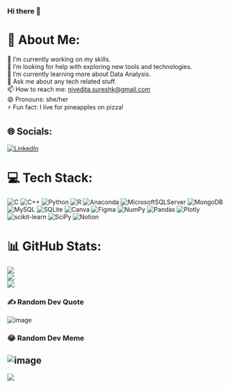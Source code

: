### Hi there 👋

# 💫 About Me:
🔭 I’m currently working on my skills.<br>🤝 I’m looking for help with exploring new tools and technologies.<br>🌱 I’m currently learning more about Data Analysis.<br>💬 Ask me about any tech related stuff.<br>📫 How to reach me: nivedita.sureshk@gmail.com<br>😄 Pronouns: she/her<br>⚡ Fun fact: I live for pineapples on pizza!

## 🌐 Socials:
[![LinkedIn](https://img.shields.io/badge/LinkedIn-%230077B5.svg?logo=linkedin&logoColor=white)](https://www.linkedin.com/in/nivedita-suresh-kumar/) 

# 💻 Tech Stack:
![C](https://img.shields.io/badge/c-%2300599C.svg?style=for-the-badge&logo=c&logoColor=white) ![C++](https://img.shields.io/badge/c++-%2300599C.svg?style=for-the-badge&logo=c%2B%2B&logoColor=white) ![Python](https://img.shields.io/badge/python-3670A0?style=for-the-badge&logo=python&logoColor=ffdd54) ![R](https://img.shields.io/badge/r-%23276DC3.svg?style=for-the-badge&logo=r&logoColor=white) ![Anaconda](https://img.shields.io/badge/Anaconda-%2344A833.svg?style=for-the-badge&logo=anaconda&logoColor=white) ![MicrosoftSQLServer](https://img.shields.io/badge/Microsoft%20SQL%20Sever-CC2927?style=for-the-badge&logo=microsoft%20sql%20server&logoColor=white) ![MongoDB](https://img.shields.io/badge/MongoDB-%234ea94b.svg?style=for-the-badge&logo=mongodb&logoColor=white) ![MySQL](https://img.shields.io/badge/mysql-%2300f.svg?style=for-the-badge&logo=mysql&logoColor=white) ![SQLite](https://img.shields.io/badge/sqlite-%2307405e.svg?style=for-the-badge&logo=sqlite&logoColor=white) ![Canva](https://img.shields.io/badge/Canva-%2300C4CC.svg?style=for-the-badge&logo=Canva&logoColor=white) 	![Figma](https://img.shields.io/badge/figma-%23F24E1E.svg?style=for-the-badge&logo=figma&logoColor=white) ![NumPy](https://img.shields.io/badge/numpy-%23013243.svg?style=for-the-badge&logo=numpy&logoColor=white) ![Pandas](https://img.shields.io/badge/pandas-%23150458.svg?style=for-the-badge&logo=pandas&logoColor=white) ![Plotly](https://img.shields.io/badge/Plotly-%233F4F75.svg?style=for-the-badge&logo=plotly&logoColor=white) ![scikit-learn](https://img.shields.io/badge/scikit--learn-%23F7931E.svg?style=for-the-badge&logo=scikit-learn&logoColor=white) ![SciPy](https://img.shields.io/badge/SciPy-%230C55A5.svg?style=for-the-badge&logo=scipy&logoColor=%white) ![Notion](https://img.shields.io/badge/Notion-%23000000.svg?style=for-the-badge&logo=notion&logoColor=white)
# 📊 GitHub Stats:
![](https://github-readme-stats.vercel.app/api?username=NiveditaSureshK&theme=radical&hide_border=false&include_all_commits=false&count_private=false)<br/>
![](https://github-readme-streak-stats.herokuapp.com/?user=NiveditaSureshK&theme=radical&hide_border=false)<br/>
![](https://github-readme-stats.vercel.app/api/top-langs/?username=NiveditaSureshK&theme=radical&hide_border=false&include_all_commits=false&count_private=false&layout=compact)

### ✍️ Random Dev Quote
![image](https://user-images.githubusercontent.com/71536311/194708879-a7a4df38-c738-4107-84d7-f496e850ac4f.png)

### 😂 Random Dev Meme
![image](https://user-images.githubusercontent.com/71536311/194612421-3db794d2-58c7-4064-bc49-439707e53ead.png)
---
[![](https://visitcount.itsvg.in/api?id=NiveditaSureshK&icon=0&color=0)](https://visitcount.itsvg.in)
